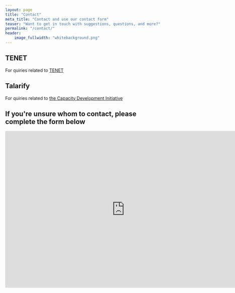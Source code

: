 ```yaml
---
layout: page
title: "Contact"
meta_title: "Contact and use our contact form"
teaser: "Want to get in touch with suggestions, questions, and more?"
permalink: "/contact/"
header:
    image_fullwidth: "whitebackground.png"
---
```


## TENET

For quiries related to [TENET](https://www.tenet.ac.za/contact)

## Talarify

For quiries related to [the Capacity Development Initiative](http://talarify.co.za/)

## If you're unsure whom to contact, please complete the form below

<iframe src="https://docs.google.com/forms/d/e/1FAIpQLScYQU2FSqHBsSOouSkZgS2Qmin2BGF7VIpXg1aSye55XF2VqQ/viewform?embedded=true" width="760" height="500" frameborder="0" marginheight="0" marginwidth="0">Loading...</iframe>
